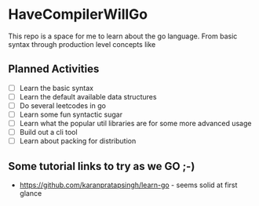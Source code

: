# HaveCompilerWillGo

This repo is a space for me to learn about the go language. From basic syntax through production level concepts like 

## Planned Activities
- [ ] Learn the basic syntax
- [ ] Learn the default available data structures
- [ ] Do several leetcodes in go
- [ ] Learn some fun syntactic sugar
- [ ] Learn what the popular util libraries are for some more advanced usage
- [ ] Build out a cli tool
- [ ] Learn about packing for distribution

## Some tutorial links to try as we GO ;-)
- https://github.com/karanpratapsingh/learn-go - seems solid at first glance